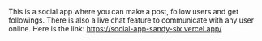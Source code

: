 This is a social app where you can make a post, follow users and get followings. There is also a live chat feature to communicate with any user online.
Here is the link: https://social-app-sandy-six.vercel.app/
